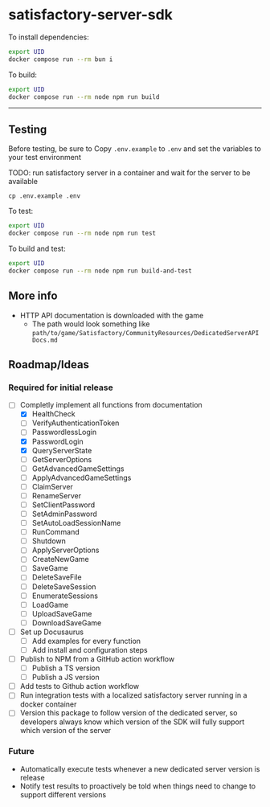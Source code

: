 # satisfactory-server-sdk

To install dependencies:

```bash
export UID
docker compose run --rm bun i
```

To build:

```bash
export UID
docker compose run --rm node npm run build
```

---

## Testing

Before testing, be sure to Copy `.env.example` to `.env` and set the variables to your test environment

TODO: run satisfactory server in a container and wait for the server to be available

```
cp .env.example .env
```

To test:

```bash
export UID
docker compose run --rm node npm run test
```

To build and test:

```bash
export UID
docker compose run --rm node npm run build-and-test
```

## More info

- HTTP API documentation is downloaded with the game
  - The path would look something like `path/to/game/Satisfactory/CommunityResources/DedicatedServerAPIDocs.md`

## Roadmap/Ideas

### Required for initial release

- [ ] Completly implement all functions from documentation
  - [x] HealthCheck
  - [ ] VerifyAuthenticationToken
  - [ ] PasswordlessLogin
  - [x] PasswordLogin
  - [x] QueryServerState
  - [ ] GetServerOptions
  - [ ] GetAdvancedGameSettings
  - [ ] ApplyAdvancedGameSettings
  - [ ] ClaimServer
  - [ ] RenameServer
  - [ ] SetClientPassword
  - [ ] SetAdminPassword
  - [ ] SetAutoLoadSessionName
  - [ ] RunCommand
  - [ ] Shutdown
  - [ ] ApplyServerOptions
  - [ ] CreateNewGame
  - [ ] SaveGame
  - [ ] DeleteSaveFile
  - [ ] DeleteSaveSession
  - [ ] EnumerateSessions
  - [ ] LoadGame
  - [ ] UploadSaveGame
  - [ ] DownloadSaveGame
- [ ] Set up Docusaurus
  - [ ] Add examples for every function
  - [ ] Add install and configuration steps
- [ ] Publish to NPM from a GitHub action workflow
  - [ ] Publish a TS version
  - [ ] Publish a JS version
- [ ] Add tests to Github action workflow
- [ ] Run integration tests with a localized satisfactory server running in a docker container
- [ ] Version this package to follow version of the dedicated server, so developers always know which version of the SDK will fully support which version of the server

### Future

- Automatically execute tests whenever a new dedicated server version is release
- Notify test results to proactively be told when things need to change to support different versions
